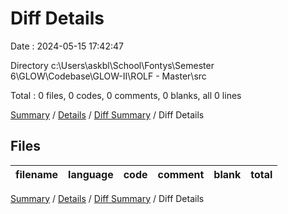 # Diff Details

Date : 2024-05-15 17:42:47

Directory c:\\Users\\askbl\\School\\Fontys\\Semester 6\\GLOW\\Codebase\\GLOW-II\\ROLF - Master\\src

Total : 0 files,  0 codes, 0 comments, 0 blanks, all 0 lines

[Summary](results.md) / [Details](details.md) / [Diff Summary](diff.md) / Diff Details

## Files
| filename | language | code | comment | blank | total |
| :--- | :--- | ---: | ---: | ---: | ---: |

[Summary](results.md) / [Details](details.md) / [Diff Summary](diff.md) / Diff Details